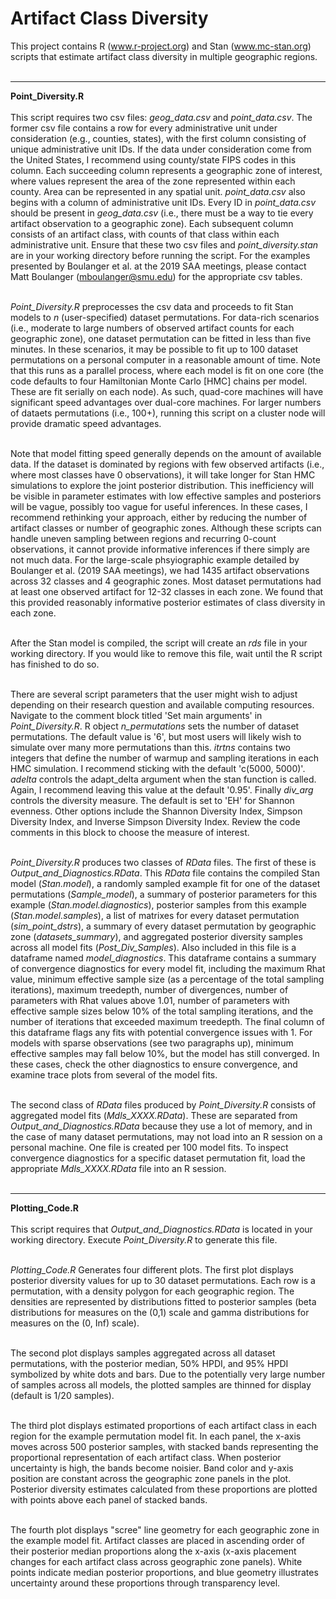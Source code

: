 # Artifact Class Diversity
This project contains R (www.r-project.org) and Stan (www.mc-stan.org) scripts that estimate artifact class diversity in multiple geographic regions.<br><br>

<hr>

<b>Point_Diversity.R</b><br><br>
This script requires two csv files: <i>geog_data.csv</i> and <i>point_data.csv</i>. The former csv file contains a row for every administrative unit under consideration (e.g., counties, states), with the first column consisting of unique administrative unit IDs. If the data under consideration come from the United States, I recommend using county/state FIPS codes in this column. Each succeeding column represents a geographic zone of interest, where values represent the area of the zone represented within each county. Area can be represented in any spatial unit. <i>point_data.csv</i> also begins with a column of administrative unit IDs. Every ID in <i>point_data.csv</i> should be present in <i>geog_data.csv</i> (i.e., there must be a way to tie every artifact observation to a geographic zone). Each subsequent column consists of an artifact class, with counts of that class within each administrative unit. Ensure that these two csv files and <i>point_diversity.stan</i> are in your working directory before running the script. For the examples presented by Boulanger et al. at the 2019 SAA meetings, please contact Matt Boulanger (mboulanger@smu.edu) for the appropriate csv tables.<br><br>

<i>Point_Diversity.R</i> preprocesses the csv data and proceeds to fit Stan models to <i>n</i> (user-specified) dataset permutations. For data-rich scenarios (i.e., moderate to large numbers of observed artifact counts for each geographic zone), one dataset permutation can be fitted in less than five minutes. In these scenarios, it may be possible to fit up to 100 dataset permutations on a personal computer in a reasonable amount of time. Note that this runs as a parallel process, where each model is fit on one core (the code defaults to four Hamiltonian Monte Carlo [HMC] chains per model. These are fit serially on each node). As such, quad-core machines will have significant speed advantages over dual-core machines. For larger numbers of dataets permutations (i.e., 100+), running this script on a cluster node will provide dramatic speed advantages.<br><br>

Note that model fitting speed generally depends on the amount of available data. If the dataset is dominated by regions with few observed artifacts (i.e., where most classes have 0 observations), it will take longer for Stan HMC simulations to explore the joint posterior distribution. This inefficiency will be visible in parameter estimates with low effective samples and posteriors will be vague, possibly too vague for useful inferences. In these cases, I recommend rethinking your approach, either by reducing the number of artifact classes or number of geographic zones. Although these scripts can handle uneven sampling between regions and recurring 0-count observations, it cannot provide informative inferences if there simply are not much data. For the large-scale phsyiographic example detailed by Boulanger et al. (2019 SAA meetings), we had 1435 artifact observations across 32 classes and 4 geographic zones. Most dataset permutations had at least one observed artifact for 12-32 classes in each zone. We found that this provided reasonably informative posterior estimates of class diversity in each zone.<br><br>

After the Stan model is compiled, the script will create an <i>rds</i> file in your working directory. If you would like to remove this file, wait until the R script has finished to do so.<br><br>

There are several script parameters that the user might wish to adjust depending on their research question and available computing resources. Navigate to the comment block titled 'Set main arguments' in <i>Point_Diversity.R</i>. R object <i>n_permutations</i> sets the number of dataset permutations. The default value is '6', but most users will likely wish to simulate over many more permutations than this. <i>itrtns</i> contains two integers that define the number of warmup and sampling iterations in each HMC simulation. I recommend sticking with the default 'c(5000, 5000)'. <i>adelta</i> controls the adapt_delta argument when the stan function is called. Again, I recommend leaving this value at the default '0.95'. Finally <i>div_arg</i> controls the diversity measure. The default is set to 'EH' for Shannon evenness. Other options include the Shannon Diversity Index, Simpson Diversity Index, and Inverse Simpson Diversity Index. Review the code comments in this block to choose the measure of interest.<br><br>

<i>Point_Diversity.R</i> produces two classes of <i>RData</i> files. The first of these is <i>Output_and_Diagnostics.RData</i>. This <i>RData</i> file contains the compiled Stan model (<i>Stan.model</i>), a randomly sampled example fit for one of the dataset permutations (<i>Sample_model</i>), a summary of posterior parameters for this example (<i>Stan.model.diagnostics</i>), posterior samples from this example (<i>Stan.model.samples</i>), a list of matrixes for every dataset permutation (<i>sim_point_dstrs</i>), a summary of every dataset permutation by geographic zone (<i>datasets_summary</i>), and aggregated posterior diversity samples across all model fits (<i>Post_Div_Samples</i>). Also included in this file is a dataframe  named <i>model_diagnostics</i>. This dataframe contains a summary of convergence diagnostics for every model fit, including the maximum Rhat value, minimum effective sample size (as a percentage of the total sampling iterations), maximum treedepth, number of divergences, number of parameters with Rhat values above 1.01, number of parameters with effective sample sizes below 10% of the total sampling iterations, and the number of iterations that exceeded maximum treedepth. The final column of this dataframe flags any fits with potential convergence issues with 1. For models with sparse observations (see two paragraphs up), minimum effective samples may fall below 10%, but the model has still converged. In these cases, check the other diagnostics to ensure convergence, and examine trace plots from several of the model fits.<br><br>

The second class of <i>RData</i> files produced by <i>Point_Diversity.R</i> consists of aggregated model fits (<i>Mdls_XXXX.RData</i>). These are separated from <i>Output_and_Diagnostics.RData</i> because they use a lot of memory, and in the case of many dataset permutations, may not load into an R session on a personal machine. One file is created per 100 model fits. To inspect convergence diagnostics for a specific dataset permutation fit, load the appropriate <i>Mdls_XXXX.RData</i> file into an R session.<br><br>

<hr>

<b>Plotting_Code.R</b><br><br>
This script requires that <i>Output_and_Diagnostics.RData</i> is located in your working directory. Execute <i>Point_Diversity.R</i> to generate this file.<br><br>

<i>Plotting_Code.R</i> Generates four different plots. The first plot displays posterior diversity values for up to 30 dataset permutations. Each row is a permutation, with a density polygon for each geographic region. The densities are represented by distributions fitted to posterior samples (beta distributions for measures on the (0,1) scale and gamma distributions for measures on the (0, Inf) scale).<br><br>

The second plot displays samples aggregated across all dataset permutations, with the posterior median, 50% HPDI, and 95% HPDI symbolized by white dots and bars. Due to the potentially very large number of samples across all models, the plotted samples are thinned for display (default is 1/20 samples).<br><br>

The third plot displays estimated proportions of each artifact class in each region for the example permutation model fit. In each panel, the x-axis moves across 500 posterior samples, with stacked bands representing the proportional representation of each artifact class. When posterior uncertainty is high, the bands become noisier. Band color and y-axis position are constant across the geographic zone panels in the plot. Posterior diversity estimates calculated from these proportions are plotted with points above each panel of stacked bands.<br><br>

The fourth plot displays "scree" line geometry for each geographic zone in the example model fit. Artifact classes are placed in ascending order of their posterior median proportions along the x-axis (x-axis placement changes for each artifact class across geographic zone panels). White points indicate median posterior proportions, and blue geometry illustrates uncertainty around these proportions through transparency level.
